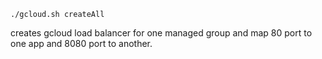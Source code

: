 ```
./gcloud.sh createAll
```
creates gcloud load balancer for one managed group and map 80 port to one app and 8080 port to another.

